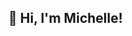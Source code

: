 ## 👋 Hi, I'm Michelle!

<!--
**michelleelim/michelleelim** is a ✨ _special_ ✨ repository because its `README.md` (this file) appears on your GitHub profile.

Here are some ideas to get you started:

- 🔭 I’m currently a sophomore study Computer Science at Boston University!
- 🌱 I’m interested in learning more about Artificial Intelligence, Machine Learning, and computer graphics!
- 📫 How to reach me: mylim@bu.edu
- 😄 Pronouns: she/her
- ⚡ Fun fact: I love to bake!
-->
